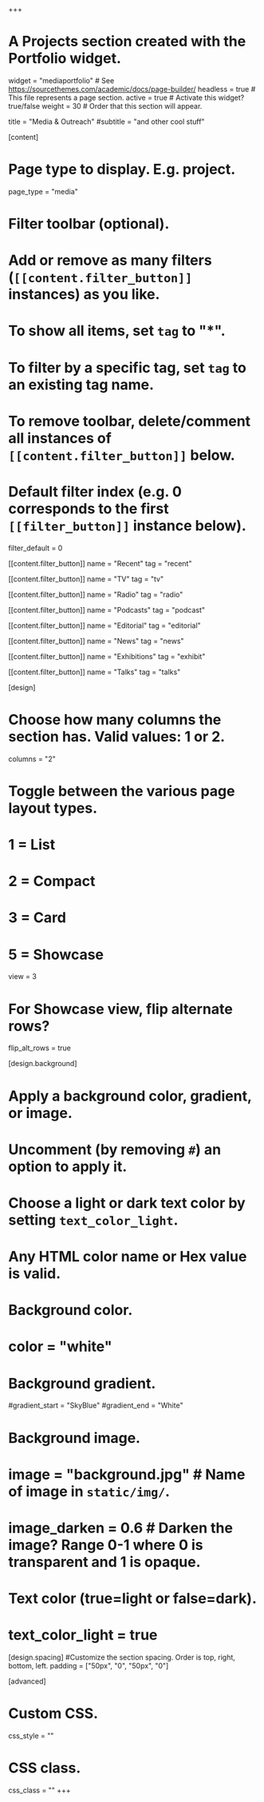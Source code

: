 +++
# A Projects section created with the Portfolio widget.
widget = "mediaportfolio"  # See https://sourcethemes.com/academic/docs/page-builder/
headless = true  # This file represents a page section.
active = true  # Activate this widget? true/false
weight = 30  # Order that this section will appear.

title = "Media & Outreach"
#subtitle = "and other cool stuff"

[content]
  # Page type to display. E.g. project.
  page_type = "media"
  
  # Filter toolbar (optional).
  # Add or remove as many filters (`[[content.filter_button]]` instances) as you like.
  # To show all items, set `tag` to "*".
  # To filter by a specific tag, set `tag` to an existing tag name.
  # To remove toolbar, delete/comment all instances of `[[content.filter_button]]` below.
  
  # Default filter index (e.g. 0 corresponds to the first `[[filter_button]]` instance below).
  filter_default = 0
  
   [[content.filter_button]]
    name = "Recent"
     tag = "recent"

   [[content.filter_button]]
     name = "TV"
     tag = "tv"

   [[content.filter_button]]
     name = "Radio"
     tag = "radio"

   [[content.filter_button]]
     name = "Podcasts"
     tag = "podcast"
     
   [[content.filter_button]]
     name = "Editorial"
     tag = "editorial"

   [[content.filter_button]]
     name = "News"
     tag = "news"
     
   [[content.filter_button]]
     name = "Exhibitions"
     tag = "exhibit"
     
   [[content.filter_button]]
     name = "Talks"
     tag = "talks"
     
[design]
  # Choose how many columns the section has. Valid values: 1 or 2.
  columns = "2"

  # Toggle between the various page layout types.
  #   1 = List
  #   2 = Compact
  #   3 = Card
  #   5 = Showcase
  view = 3

  # For Showcase view, flip alternate rows?
  flip_alt_rows = true

[design.background]
  # Apply a background color, gradient, or image.
  #   Uncomment (by removing `#`) an option to apply it.
  #   Choose a light or dark text color by setting `text_color_light`.
  #   Any HTML color name or Hex value is valid.
  
  # Background color.
  # color = "white"
  
  # Background gradient.
   #gradient_start = "SkyBlue"
   #gradient_end = "White"
  
  # Background image.
  # image = "background.jpg"  # Name of image in `static/img/`.
  # image_darken = 0.6  # Darken the image? Range 0-1 where 0 is transparent and 1 is opaque.

  # Text color (true=light or false=dark).
  # text_color_light = true 

[design.spacing]
 #Customize the section spacing. Order is top, right, bottom, left.
 padding = ["50px", "0", "50px", "0"]

[advanced]
 # Custom CSS. 
 css_style = ""
 
 # CSS class.
 css_class = ""
+++
